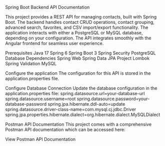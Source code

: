 Spring Boot Backend API Documentation

This project provides a REST API for managing contacts, built with Spring Boot. The backend handles contact CRUD operations, contact grouping, advanced search, favorites, and CSV import/export functionality. The application interacts with either a PostgreSQL or MySQL database, depending on your configuration. The API integrates smoothly with the Angular frontend for seamless user experience.

Prerequisites
Java 17
Spring 6
Spring Boot 3
Spring Security
PostgreSQL Database
Dependencies
Spring Web
Spring Data JPA
Project Lombok
Spring Validation
MySQL


Configure the application
The configuration for this API is stored in the application.properties file.

Configure Database Connection
Update the database configuration in the application.properties file:
spring.datasource.url=your-database-url
spring.datasource.username=root
spring.datasource.password=your-database-password
spring.jpa.hibernate.ddl-auto=update
spring.datasource.driver-class-name=com.mysql.cj.jdbc.Driver
spring.jpa.properties.hibernate.dialect=org.hibernate.dialect.MySQLDialect

Postman API Documentation
This project comes with a comprehensive Postman API documentation which can be accessed here:

View Postman API Documentation

